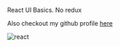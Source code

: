 React UI Basics. No redux

Also checkout my github profile  [here](https://github.com/Murithi)

![react](https://user-images.githubusercontent.com/3910122/29570272-ababc19a-875e-11e7-907d-d048873a0060.png)
